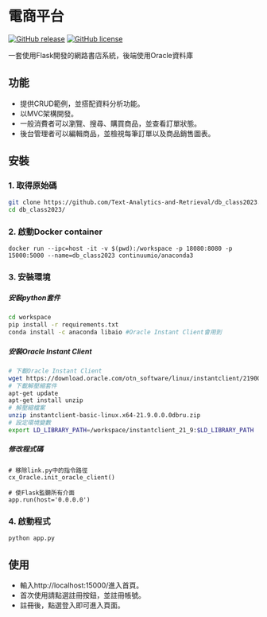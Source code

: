 # 電商平台
[![GitHub release](https://img.shields.io/github/release/Text-Analytics-and-Retrieval/db_class2023)](https://github.com/Text-Analytics-and-Retrieval/db_class2023/releases/latest)
[![GitHub license](https://img.shields.io/github/license/Text-Analytics-and-Retrieval/db_class2023)](https://github.com/Text-Analytics-and-Retrieval/db_class2023/main/LICENSE)

一套使用Flask開發的網路書店系統，後端使用Oracle資料庫
<br>

## 功能
- 提供CRUD範例，並搭配資料分析功能。
- 以MVC架構開發。
- 一般消費者可以瀏覽、搜尋、購買商品，並查看訂單狀態。
- 後台管理者可以編輯商品，並檢視每筆訂單以及商品銷售圖表。


## 安裝
### 1. 取得原始碼
```bash
git clone https://github.com/Text-Analytics-and-Retrieval/db_class2023.git
cd db_class2023/
```
### 2. 啟動Docker container
```bash!	
docker run --ipc=host -it -v $(pwd):/workspace -p 18080:8080 -p 15000:5000 --name=db_class2023 continuumio/anaconda3
```

### 3. 安裝環境
##### 安裝python套件
```bash
cd workspace
pip install -r requirements.txt
conda install -c anaconda libaio #Oracle Instant Client會用到
```

##### 安裝Oracle Instant Client
```bash
# 下載Oracle Instant Client
wget https://download.oracle.com/otn_software/linux/instantclient/219000/instantclient-basic-linux.x64-21.9.0.0.0dbru.zip
# 下載解壓縮套件
apt-get update
apt-get install unzip
# 解壓縮檔案
unzip instantclient-basic-linux.x64-21.9.0.0.0dbru.zip
# 設定環境變數
export LD_LIBRARY_PATH=/workspace/instantclient_21_9:$LD_LIBRARY_PATH
```

##### 修改程式碼

```python=
# 移除link.py中的指令路徑
cx_Oracle.init_oracle_client()
```

```python=
# 使Flask監聽所有介面
app.run(host='0.0.0.0')
```

### 4. 啟動程式
```python=
python app.py
```

## 使用
- 輸入http://localhost:15000/進入首頁。
- 首次使用請點選註冊按鈕，並註冊帳號。
- 註冊後，點選登入即可進入頁面。
